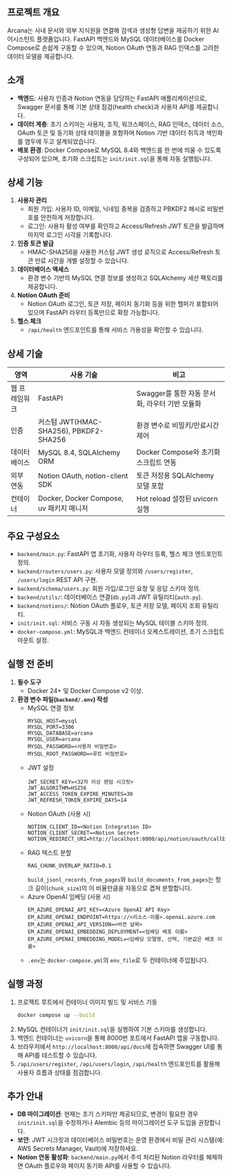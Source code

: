 ## 프로젝트 개요
Arcana는 사내 문서와 외부 지식원을 연결해 검색과 생성형 답변을 제공하기 위한 AI 어시스턴트 플랫폼입니다. FastAPI 백엔드와 MySQL 데이터베이스를 Docker Compose로 손쉽게 구동할 수 있으며, Notion OAuth 연동과 RAG 인덱스를 고려한 데이터 모델을 제공합니다.

## 소개
- **백엔드**: 사용자 인증과 Notion 연동을 담당하는 FastAPI 애플리케이션으로, Swagger 문서를 통해 기본 상태 점검(health check)과 사용자 API를 제공합니다.
- **데이터 계층**: 초기 스키마는 사용자, 조직, 워크스페이스, RAG 인덱스, 데이터 소스, OAuth 토큰 및 동기화 상태 테이블을 포함하며 Notion 기반 데이터 취득과 색인화를 염두에 두고 설계되었습니다.
- **배포 환경**: Docker Compose로 MySQL 8.4와 백엔드를 한 번에 띄울 수 있도록 구성되어 있으며, 초기화 스크립트는 `init/init.sql`을 통해 자동 실행됩니다.

## 상세 기능
1. **사용자 관리**
   - 회원 가입: 사용자 ID, 이메일, 닉네임 중복을 검증하고 PBKDF2 해시로 비밀번호를 안전하게 저장합니다.
   - 로그인: 사용자 활성 여부를 확인하고 Access/Refresh JWT 토큰을 발급하며 마지막 로그인 시각을 기록합니다.
2. **인증 토큰 발급**
   - HMAC-SHA256을 사용한 커스텀 JWT 생성 로직으로 Access/Refresh 토큰 만료 시간을 개별 설정할 수 있습니다.
3. **데이터베이스 액세스**
   - 환경 변수 기반의 MySQL 연결 정보를 생성하고 SQLAlchemy 세션 팩토리를 제공합니다.
4. **Notion OAuth 준비**
   - Notion OAuth 로그인, 토큰 저장, 페이지 동기화 등을 위한 헬퍼가 포함되어 있으며 FastAPI 라우터 등록만으로 확장 가능합니다.
5. **헬스 체크**
   - `/api/health` 엔드포인트를 통해 서비스 가용성을 확인할 수 있습니다.

## 상세 기술
| 영역 | 사용 기술 | 비고 |
| --- | --- | --- |
| 웹 프레임워크 | FastAPI | Swagger를 통한 자동 문서화, 라우터 기반 모듈화 |
| 인증 | 커스텀 JWT(HMAC-SHA256), PBKDF2-SHA256 | 환경 변수로 비밀키/만료시간 제어 |
| 데이터베이스 | MySQL 8.4, SQLAlchemy ORM | Docker Compose와 초기화 스크립트 연동 |
| 외부 연동 | Notion OAuth, notion-client SDK | 토큰 저장용 SQLAlchemy 모델 포함 |
| 컨테이너 | Docker, Docker Compose, uv 패키지 매니저 | Hot reload 설정된 uvicorn 실행 |

## 주요 구성요소
- `backend/main.py`: FastAPI 앱 초기화, 사용자 라우터 등록, 헬스 체크 엔드포인트 정의.
- `backend/routers/users.py`: 사용자 모델 정의와 `/users/register`, `/users/login` REST API 구현.
- `backend/schema/users.py`: 회원 가입/로그인 요청 및 응답 스키마 정의.
- `backend/utils/`: 데이터베이스 연결(`db.py`)과 JWT 유틸리티(`auth.py`).
- `backend/notions/`: Notion OAuth 플로우, 토큰 저장 모델, 페이지 조회 유틸리티.
- `init/init.sql`: 서비스 구동 시 자동 생성되는 MySQL 테이블 스키마 정의.
- `docker-compose.yml`: MySQL과 백엔드 컨테이너 오케스트레이션, 초기 스크립트 마운트 설정.

## 실행 전 준비
1. **필수 도구**
   - Docker 24+ 및 Docker Compose v2 이상.
2. **환경 변수 파일(`backend/.env`) 작성**
   - MySQL 연결 정보
     ```env
     MYSQL_HOST=mysql
     MYSQL_PORT=3306
     MYSQL_DATABASE=arcana
     MYSQL_USER=arcana
     MYSQL_PASSWORD=<사용자 비밀번호>
     MYSQL_ROOT_PASSWORD=<루트 비밀번호>
     ```
   - JWT 설정
     ```env
     JWT_SECRET_KEY=<32자 이상 랜덤 시크릿>
     JWT_ALGORITHM=HS256
     JWT_ACCESS_TOKEN_EXPIRE_MINUTES=30
     JWT_REFRESH_TOKEN_EXPIRE_DAYS=14
     ```
   - Notion OAuth (사용 시)
     ```env
     NOTION_CLIENT_ID=<Notion Integration ID>
     NOTION_CLIENT_SECRET=<Notion Secret>
     NOTION_REDIRECT_URI=http://localhost:8000/api/notion/oauth/callback
     ```
   - RAG 텍스트 분할
     ```env
     RAG_CHUNK_OVERLAP_RATIO=0.1
     ```
     `build_jsonl_records_from_pages`와 `build_documents_from_pages`는 청크 길이(`chunk_size`)의 이 비율만큼을 자동으로 겹쳐 분할합니다.
   - Azure OpenAI 임베딩 (사용 시)
     ```env
     EM_AZURE_OPENAI_API_KEY=<Azure OpenAI API Key>
     EM_AZURE_OPENAI_ENDPOINT=https://<리소스-이름>.openai.azure.com
     EM_AZURE_OPENAI_API_VERSION=<버젼 날짜>
     EM_AZURE_OPENAI_EMBEDDING_DEPLOYMENT=<임베딩 배포 이름>
     EM_AZURE_OPENAI_EMBEDDING_MODEL=<임베딩 모델명, 선택, 기본값은 배포 이름>
     ```
   - `.env`는 `docker-compose.yml`의 `env_file`로 두 컨테이너에 주입됩니다.

## 실행 과정
1. 프로젝트 루트에서 컨테이너 이미지 빌드 및 서비스 기동
   ```bash
   docker compose up --build
   ```
2. MySQL 컨테이너가 `init/init.sql`을 실행하여 기본 스키마를 생성합니다.
3. 백엔드 컨테이너는 `uvicorn`을 통해 8000번 포트에서 FastAPI 앱을 구동합니다.
4. 브라우저에서 `http://localhost:8000/api/docs`에 접속하면 Swagger UI를 통해 API를 테스트할 수 있습니다.
5. `/api/users/register`, `/api/users/login`, `/api/health` 엔드포인트를 활용해 사용자 흐름과 상태를 점검합니다.

## 추가 안내
- **DB 마이그레이션**: 현재는 초기 스키마만 제공되므로, 변경이 필요한 경우 `init/init.sql`을 수정하거나 Alembic 등의 마이그레이션 도구 도입을 권장합니다.
- **보안**: JWT 시크릿과 데이터베이스 비밀번호는 운영 환경에서 비밀 관리 시스템(예: AWS Secrets Manager, Vault)에 저장하세요.
- **Notion 연동 활성화**: `backend/main.py`에서 주석 처리된 Notion 라우터를 해제하면 OAuth 플로우와 페이지 동기화 API를 사용할 수 있습니다.
